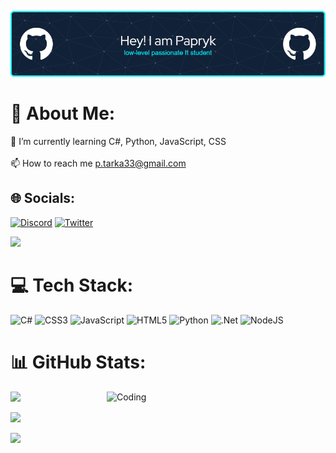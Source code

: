 ![Header](githubheader.png)
# 💫 About Me:
🌱 I’m currently learning C#, Python, JavaScript, CSS<br><br>📫 How to reach me p.tarka33@gmail.com


## 🌐 Socials:
[![Discord](https://img.shields.io/badge/Discord-%237289DA.svg?logo=discord&logoColor=white)](https://discord.gg/paprykxd) [![Twitter](https://img.shields.io/badge/Twitter-%231DA1F2.svg?logo=Twitter&logoColor=white)](https://twitter.com/sskuee) 

[![](https://visitcount.itsvg.in/api?id=Papryczekk&icon=0&color=1)](https://visitcount.itsvg.in)

# 💻 Tech Stack:
![C#](https://img.shields.io/badge/c%23-%23239120.svg?style=for-the-badge&logo=c-sharp&logoColor=white) ![CSS3](https://img.shields.io/badge/css3-%231572B6.svg?style=for-the-badge&logo=css3&logoColor=white) ![JavaScript](https://img.shields.io/badge/javascript-%23323330.svg?style=for-the-badge&logo=javascript&logoColor=%23F7DF1E) ![HTML5](https://img.shields.io/badge/html5-%23E34F26.svg?style=for-the-badge&logo=html5&logoColor=white) ![Python](https://img.shields.io/badge/python-3670A0?style=for-the-badge&logo=python&logoColor=ffdd54) ![.Net](https://img.shields.io/badge/.NET-5C2D91?style=for-the-badge&logo=.net&logoColor=white) ![NodeJS](https://img.shields.io/badge/node.js-6DA55F?style=for-the-badge&logo=node.js&logoColor=white)
# 📊 GitHub Stats:
<img align="right" alt="Coding" width="350" src="https://media.tenor.com/YZPnGuPeZv8AAAAd/coding.gif">

![](https://github-readme-stats.vercel.app/api?username=Papryczekk&theme=dark&hide_border=false&include_all_commits=true&count_private=true)<br/>

![](https://github-readme-streak-stats.herokuapp.com/?user=Papryczekk&theme=dark&hide_border=false)<br/>

![](https://github-readme-stats.vercel.app/api/top-langs/?username=Papryczekk&theme=dark&hide_border=false&include_all_commits=true&count_private=true&layout=compact)





<!-- Proudly created with GPRM ( https://gprm.itsvg.in ) -->

